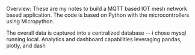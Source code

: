 


Overview:
These are my notes to build a MQTT based IOT mesh network based application.   The code is based on Python with the microcontrollers using Micropython.   

The overall data is captured into a centralized database -- i chose mysql running local. Analytics and dashboard capabilities leveraging pandas, plotly, and dash

